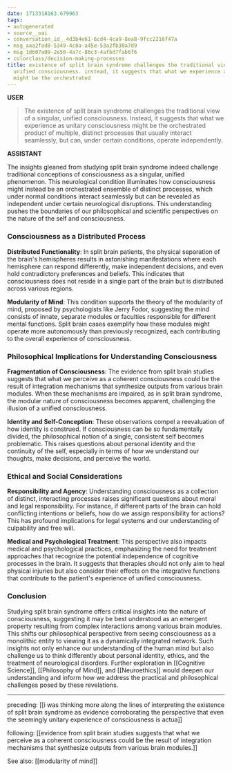 ```yaml
---
date: 1713318163.679963
tags:
- autogenerated
- source__oai
- conversation_id__4d3b4e61-6cd4-4ca9-8ea8-9fcc2216f47a
- msg_aaa2fad8-5349-4c8a-a45e-53a2fb30a7d9
- msg_1d607a09-2e50-4a7c-86c3-4afbd7fab6f6
- colorclass/decision-making-processes
title: existence of split brain syndrome challenges the traditional view of a singular,
  unified consciousness. instead, it suggests that what we experience as unitary consciousness
  might be the orchestrated
---
```


**USER**

>The existence of split brain syndrome challenges the traditional view of a singular, unified consciousness. Instead, it suggests that what we experience as unitary consciousness might be the orchestrated product of multiple, distinct processes that usually interact seamlessly, but can, under certain conditions, operate independently.


**ASSISTANT**

The insights gleaned from studying split brain syndrome indeed challenge traditional conceptions of consciousness as a singular, unified phenomenon. This neurological condition illuminates how consciousness might instead be an orchestrated ensemble of distinct processes, which under normal conditions interact seamlessly but can be revealed as independent under certain neurological disruptions. This understanding pushes the boundaries of our philosophical and scientific perspectives on the nature of the self and consciousness.

### Consciousness as a Distributed Process

**Distributed Functionality**: In split brain patients, the physical separation of the brain's hemispheres results in astonishing manifestations where each hemisphere can respond differently, make independent decisions, and even hold contradictory preferences and beliefs. This indicates that consciousness does not reside in a single part of the brain but is distributed across various regions.

**Modularity of Mind**: This condition supports the theory of the modularity of mind, proposed by psychologists like Jerry Fodor, suggesting the mind consists of innate, separate modules or faculties responsible for different mental functions. Split brain cases exemplify how these modules might operate more autonomously than previously recognized, each contributing to the overall experience of consciousness.

### Philosophical Implications for Understanding Consciousness

**Fragmentation of Consciousness**: The evidence from split brain studies suggests that what we perceive as a coherent consciousness could be the result of integration mechanisms that synthesize outputs from various brain modules. When these mechanisms are impaired, as in split brain syndrome, the modular nature of consciousness becomes apparent, challenging the illusion of a unified consciousness.

**Identity and Self-Conception**: These observations compel a reevaluation of how identity is construed. If consciousness can be so fundamentally divided, the philosophical notion of a single, consistent self becomes problematic. This raises questions about personal identity and the continuity of the self, especially in terms of how we understand our thoughts, make decisions, and perceive the world.

### Ethical and Social Considerations

**Responsibility and Agency**: Understanding consciousness as a collection of distinct, interacting processes raises significant questions about moral and legal responsibility. For instance, if different parts of the brain can hold conflicting intentions or beliefs, how do we assign responsibility for actions? This has profound implications for legal systems and our understanding of culpability and free will.

**Medical and Psychological Treatment**: This perspective also impacts medical and psychological practices, emphasizing the need for treatment approaches that recognize the potential independence of cognitive processes in the brain. It suggests that therapies should not only aim to heal physical injuries but also consider their effects on the integrative functions that contribute to the patient's experience of unified consciousness.

### Conclusion

Studying split brain syndrome offers critical insights into the nature of consciousness, suggesting it may be best understood as an emergent property resulting from complex interactions among various brain modules. This shifts our philosophical perspective from seeing consciousness as a monolithic entity to viewing it as a dynamically integrated network. Such insights not only enhance our understanding of the human mind but also challenge us to think differently about personal identity, ethics, and the treatment of neurological disorders. Further exploration in [[Cognitive Science]], [[Philosophy of Mind]], and [[Neuroethics]] would deepen our understanding and inform how we address the practical and philosophical challenges posed by these revelations.


---

preceding: [[i was thinking more along the lines of interpreting the existence of split brain syndrome as evidence corroborating the perspective that even the seemingly unitary experience of consciousness is actua]]  


following: [[evidence from split brain studies suggests that what we perceive as a coherent consciousness could be the result of integration mechanisms that synthesize outputs from various brain modules.]]

See also: [[modularity of mind]]